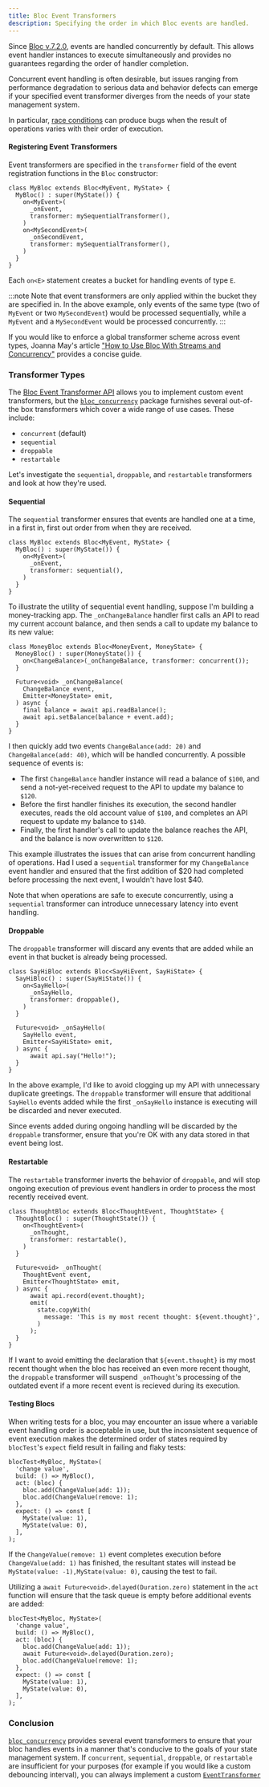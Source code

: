 ```yaml
---
title: Bloc Event Transformers
description: Specifying the order in which Bloc events are handled.
---
```

Since [Bloc v.7.2.0](https://bloclibrary.dev/migration/#v720), events are handled concurrently by default. This allows event handler instances to execute simultaneously and provides no guarantees regarding the order of handler completion.

Concurrent event handling is often desirable, but issues ranging from performance degradation to serious data and behavior defects can emerge if your specified event transformer diverges from the needs of your state management system.

In particular, [race conditions](https://en.wikipedia.org/wiki/Race_condition) can produce bugs when the result of operations varies with their order of execution.

#### Registering Event Transformers
Event transformers are specified in the `transformer` field of the event registration functions in the `Bloc` constructor:

```
class MyBloc extends Bloc<MyEvent, MyState> {
  MyBloc() : super(MyState()) {
    on<MyEvent>(
      _onEvent, 
      transformer: mySequentialTransformer(),
    )
    on<MySecondEvent>(
      _onSecondEvent,
      transformer: mySequentialTransformer(),
    )
  }
}
```
Each `on<E>`  statement creates a bucket for handling events of type `E`. 

:::note
Note that event transformers are only applied within the bucket they are specified in. In the above example, only events of the same type (two  of `MyEvent` or two  `MySecondEvent`) would be processed sequentially, while a `MyEvent` and a `MySecondEvent` would be processed concurrently. 
:::

If you would like to enforce a global transformer scheme across event types, Joanna May's article ["How to Use Bloc With Streams and Concurrency"](https://verygood.ventures/blog/how-to-use-bloc-with-streams-and-concurrency) provides a concise guide.

### Transformer Types
The [Bloc Event Transformer API](https://bloclibrary.dev/bloc-concepts/#advanced-event-transformations)  allows you to implement custom event transformers, but the [`bloc_concurrency`](https://pub.dev/packages/bloc_concurrency) package furnishes several out-of-the box transformers which cover a wide range of use cases. These include:

 - `concurrent` (default)
 - `sequential`
 - `droppable`
 - `restartable`
 
 Let's investigate the `sequential`, `droppable`, and `restartable` transformers and look at how they're used.

#### Sequential
The `sequential` transformer ensures that events are handled one at a time, in a first in, first out order from when they are received.
```
class MyBloc extends Bloc<MyEvent, MyState> {
  MyBloc() : super(MyState()) {
    on<MyEvent>(
      _onEvent, 
      transformer: sequential(),
    )
  }
}
```

To illustrate the utility of sequential event handling, suppose I'm building a money-tracking app. The `_onChangeBalance` handler first calls an API to read my current account balance, and then sends a call to update my balance to its new value:

```
class MoneyBloc extends Bloc<MoneyEvent, MoneyState> {
  MoneyBloc() : super(MoneyState()) {
    on<ChangeBalance>(_onChangeBalance, transformer: concurrent());
  }

  Future<void> _onChangeBalance(
    ChangeBalance event,
    Emitter<MoneyState> emit,
  ) async {
    final balance = await api.readBalance();
    await api.setBalance(balance + event.add);
  }
}
```

I then quickly add two events `ChangeBalance(add: 20)` and `ChangeBalance(add: 40)`, which will be handled concurrently. A possible sequence of events is:

 - The first `ChangeBalance` handler instance will read a balance of `$100`, and send a not-yet-received request to the API to update my balance to `$120`.
 -  Before the first handler finishes its execution, the second handler executes, reads the old account value of `$100`, and completes an API request to update my balance to `$140`.
 - Finally, the first handler's call to update the balance reaches the API, and the balance is now overwritten to `$120`.

This example illustrates the issues that can arise from concurrent handling of operations. Had I used a `sequential` transformer for my `ChangeBalance` event handler and ensured that the first addition of $20 had completed before processing the next event, I wouldn't have lost $40.

Note that when operations are safe to execute concurrently, using a `sequential` transformer can introduce unnecessary latency into event handling.

#### Droppable
The `droppable` transformer will discard any events that are added while an event in that bucket is already being processed. 
```
class SayHiBloc extends Bloc<SayHiEvent, SayHiState> {
  SayHiBloc() : super(SayHiState()) {
    on<SayHello>(
      _onSayHello, 
      transformer: droppable(),
    )
  }

  Future<void> _onSayHello(
    SayHello event,
    Emitter<SayHiState> emit,
  ) async {
	  await api.say("Hello!");
  }
}
```
In the above example, I'd like to avoid clogging up my API with unnecessary duplicate greetings. The `droppable` transformer will ensure that additional `SayHello` events added while the first `_onSayHello` instance is executing will be discarded and never executed. 

Since events added during ongoing handling will be discarded by the `droppable` transformer, ensure that you're OK with any data stored in that event being lost.

#### Restartable
The `restartable` transformer inverts the behavior of `droppable`, and will stop ongoing execution of previous event handlers in order to process the most recently received event.
```
class ThoughtBloc extends Bloc<ThoughtEvent, ThoughtState> {
  ThoughtBloc() : super(ThoughtState()) {
    on<ThoughtEvent>(
      _onThought, 
      transformer: restartable(),
    )
  }

  Future<void> _onThought(
    ThoughtEvent event,
    Emitter<ThoughtState> emit,
  ) async {
	  await api.record(event.thought);
	  emit(
	    state.copyWith(
	      message: 'This is my most recent thought: ${event.thought}',
	    )
	  );
  }
}
```
If I want to avoid emitting the declaration that `${event.thought}` is my most recent thought when the bloc has received an even more recent thought, the `droppable` transformer will suspend `_onThought`'s processing of the outdated event if a more recent event is recieved during its execution.

#### Testing Blocs
When writing tests for a bloc, you may encounter an issue where a variable event handling order is acceptable in use, but the inconsistent sequence of event execution makes the determined order of states required by `blocTest`'s `expect` field result in failing and flaky tests:
```
blocTest<MyBloc, MyState>(
  'change value',
  build: () => MyBloc(),
  act: (bloc) {
    bloc.add(ChangeValue(add: 1));
    bloc.add(ChangeValue(remove: 1);
  },
  expect: () => const [
    MyState(value: 1),
    MyState(value: 0),
  ],
);
```
If the `ChangeValue(remove: 1)` event completes execution before `ChangeValue(add: 1)` has finished, the resultant states will instead be `MyState(value: -1),MyState(value: 0)`, causing the test to fail.

Utilizing a `await Future<void>.delayed(Duration.zero)` statement in the `act` function will ensure that the task queue is empty before additional events are added:
```
blocTest<MyBloc, MyState>(
  'change value',
  build: () => MyBloc(),
  act: (bloc) {
    bloc.add(ChangeValue(add: 1));
    await Future<void>.delayed(Duration.zero);
    bloc.add(ChangeValue(remove: 1);
  },
  expect: () => const [
    MyState(value: 1),
    MyState(value: 0),
  ],
);
```

### Conclusion
[`bloc_concurrency`](https://pub.dev/packages/bloc_concurrency) provides several event transformers to ensure that your bloc handles events in a manner that's conducive to the goals of your state management system. If `concurrent`, `sequential`, `droppable`, or `restartable` are insufficient for your purposes (for example if you would like a custom debouncing interval), you can always implement a custom [`EventTransformer`](https://bloclibrary.dev/bloc-concepts/#advanced-event-transformations)
